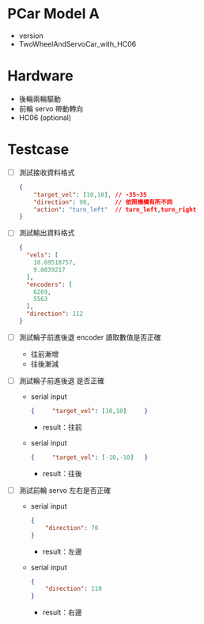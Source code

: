 # PCar Model A
- version
- TwoWheelAndServoCar_with_HC06



# Hardware 
- 後輪兩輪驅動
- 前輪 servo 帶動轉向
- HC06 (optional)



# Testcase
- [ ]  測試接收資料格式
  
    ```json
    {
    	"target_vel": [10,10], // -35~35
        "direction": 90,       // 依照機構有所不同
    	"action": "turn_left"  // turn_left,turn_right
    }
    ```
    
- [ ]  測試輸出資料格式
  
    ```json
    {
      "vels": [
        10.69518757,
        9.8039217
      ],
      "encoders": [
        6269,
        5563
      ],
      "direction": 112
    }
    ```
    
- [ ]  測試輪子前進後退 encoder 讀取數值是否正確
    - 往前漸增
    - 往後漸減
- [ ]  測試輪子前進後退 是否正確
    - serial input
      
        ```json
        {     "target_vel": [10,10]  	}
        ```
        
        - result：往前
    - serial input
      
        ```json
        {     "target_vel": [-10,-10]  	}
        ```
        
        - result：往後
- [ ]  測試前輪 servo 左右是否正確
    - serial input
      
        ```json
        {
            "direction": 70
        }
        ```
        
        - result：左邊
    - serial input
      
        ```json
        {
            "direction": 110
        }
        ```
        
        - result：右邊

